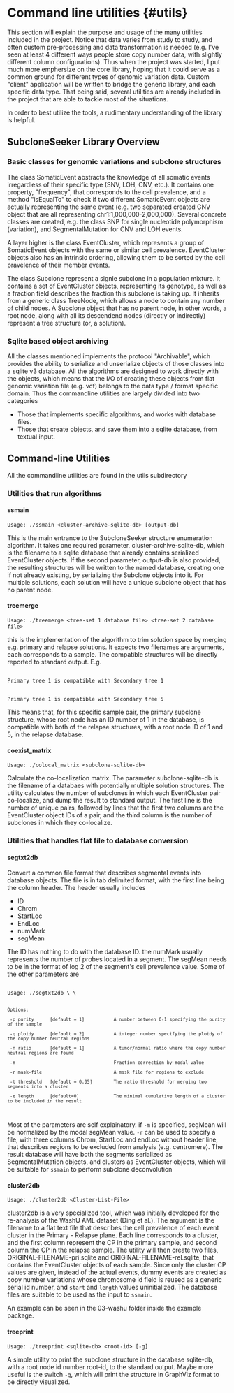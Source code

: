 Command line utilities {#utils}
===============================

This section will explain the purpose and usage of the many utilities included in the project. Notice that data varies from study to study, and often custom pre-processing and data transformation is needed (e.g. I've seen at least 4 different ways people store copy number data, with slightly different column configurations). Thus when the project was started, I put much more emphersize on the core library, hoping that it could serve as a common ground for different types of genomic variation data. Custom "client" application will be written to bridge the generic library, and each specific data type. That being said, several utilities are already included in the project that are able to tackle most of the situations.

In order to best utilize the tools, a rudimentary understanding of the library is helpful. 

SubcloneSeeker Library Overview
-------------------------------

### Basic classes for genomic variations and subclone structures

The class SomaticEvent abstracts the knowledge of all somatic events irregardless of their specific type (SNV, LOH, CNV, etc.). It contains one property, "frequency", that corresponds to the cell prevalence, and a method "isEqualTo" to check if two different SomaticEvent objects are actually representing the same event (e.g. two separated created CNV object that are all representing chr1:1,000,000-2,000,000). Several concrete classes are created, e.g. the class SNP for single nucleotide polymorphism (variation), and SegmentalMutation for CNV and LOH events.

A layer higher is the class EventCluster, which represents a group of SomaticEvent objects with the same or similar cell prevalence. EventCluster objects also has an intrinsic ordering, allowing them to be sorted by the cell pravelence of their member events. 

The class Subclone represent a signle subclone in a population mixture. It contains a set of EventCluster objects, representing its genotype, as well as a fraction field describes the fraction this subclone is taking up. It inherits from a generic class TreeNode, which allows a node to contain any number of child nodes. A Subclone object that has no parent node, in other words, a root node, along with all its descendend nodes (directly or indirectly) represent a tree structure (or, a solution). 

### Sqlite based object archiving

All the classes mentioned implements the protocol "Archivable", which provides the ability to serialize and unserialize objects of those classes into a sqlite v3 database. All the algorithms are designed to work directly with the objects, which means that the I/O of creating these objects from flat genomic variation file (e.g. vcf) belongs to the data type / format specific domain. Thus the commandline utilities are largely divided into two categories
  * Those that implements specific algorithms, and works with database files.
  * Those that create objects, and save them into a sqlite database, from textual input.

Command-line Utilities
----------------------

All the commandline utilities are found in the utils subdirectory

### Utilities that run algorithms
#### ssmain

`Usage: ./ssmain <cluster-archive-sqlite-db> [output-db]`

This is the main entrance to the SubcloneSeeker structure enumeration algorithm. It takes one required parameter, cluster-archive-sqlite-db, which is the filename to a sqlite database that already contains serialized EventCluster objects. If the second parameter, output-db is also provided, the resulting structures will be written to the named database, creating one if not already existing, by serializing the Subclone objects into it. For multiple solutions, each solution will have a unique subclone object that has no parent node. 

#### treemerge

`Usage: ./treemerge <tree-set 1 database file> <tree-set 2 database file>`

this is the implementation of the algorithm to trim solution space by merging e.g. primary and relapse solutions. It expects two filenames are arguments, each corresponds to a sample. The compatible structures will be directly reported to standard output. E.g.

<code>
Primary tree 1 is compatible with Secondary tree 1

Primary tree 1 is compatible with Secondary tree 5
</code>

This means that, for this specific sample pair, the primary subclone structure, whose root node has an ID number of 1 in the database, is compatible with both of the relapse structures, with a root node ID of 1 and 5, in the relapse database.

#### coexist_matrix

`Usage: ./colocal_matrix <subclone-sqlite-db>`

Calculate the co-localization matrix. The parameter subclone-sqlite-db is the filename of a databaes with potentially multiple solution structures. The utility calculates the number of subclones in which each EventCluster pair co-localize, and dump the result to standard output. The first line is the number of unique pairs, followed by lines that the first two columns are the EventCluster object IDs of a pair, and the third column is the number of subclones in which they co-localize.

### Utilities that handles flat file to database conversion
#### segtxt2db

Convert a common file format that describes segmental events into database objects. The file is in tab delimited format, with the first line being the column header. The header usually includes
  * ID
  * Chrom
  * StartLoc
  * EndLoc
  * numMark
  * segMean

The ID has nothing to do with the database ID. the numMark usually represents the number of probes located in a segment. The segMean needs to be in the format of log 2 of the segment's cell prevalence value. Some of the other parameters are

<code>
Usage: ./segtxt2db \<seg.txt file\> \<result database\>

    Options: 

     -p purity      [default = 1]           A number between 0-1 specifying the purity of the sample

     -q ploidy      [default = 2]           A integer number specifying the ploidy of the copy number neutral regions

     -n ratio       [default = 1]           A tumor/normal ratio where the copy number neutral regions are found

     -m                                     Fraction correction by modal value

     -r mask-file                           A mask file for regions to exclude

     -t threshold   [default = 0.05]        The ratio threshold for merging two segments into a cluster

     -e length      [default=0]             The minimal cumulative length of a cluster to be included in the result
</code>

Most of the parameters are self explainatory. if `-m` is specified, segMean will be normalized by the modal segMean value. `-r` can be used to specify a file, with three columns Chrom, StartLoc and endLoc without header line, that describes regions to be excluded from analysis (e.g. centromere). The result database will have both the segments serialized as SegmentalMutation objects, and clusters as EventCluster objects, which will be suitable for `ssmain` to perform subclone deconvolution

#### cluster2db

`Usage: ./cluster2db <Cluster-List-File>`

cluster2db is a very specialized tool, which was initially developed for the re-analysis of the WashU AML dataset (Ding et al.). The argument is the filename to a flat text file that describes the cell prevalence of each event cluster in the Primary - Relapse plane. Each line corresponds to a cluster, and the first column represent the CP in the primary sample, and second column the CP in the relapse sample. The utility will then create two files, ORIGINAL-FILENAME-pri.sqlite and ORIGINAL-FILENAME-rel.sqlite, that contains the EventCluster objects of each sample. Since only the cluster CP values are given, instead of the actual events, dummy events are created as copy number variations whose chromosome id field is reused as a generic serial id number, and `start` and `length` values uninitialized. The database files are suitable to be used as the input to `ssmain`.

An example can be seen in the 03-washu folder inside the example package.

#### treeprint

`Usage: ./treeprint <sqlite-db> <root-id> [-g]`

A simple utility to print the subclone structure in the database sqlite-db, with a root node id number root-id, to the standard output. Maybe more useful is the switch `-g`, which will print the structure in GraphViz format to be directly visualized.
